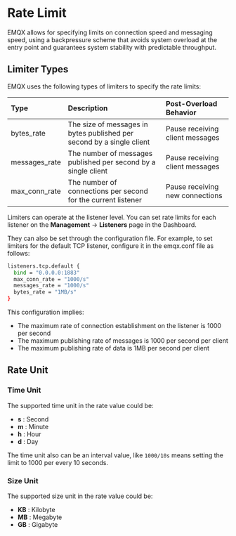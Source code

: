 # Rate Limit

EMQX allows for specifying limits on connection speed and messaging speed, using a backpressure scheme that avoids system overload at the entry point and guarantees system stability with predictable throughput.

## Limiter Types

EMQX uses the following types of limiters to specify the rate limits:

| Type          | Description                                                  | Post-Overload Behavior          |
| :------------ | :----------------------------------------------------------- | :------------------------------ |
| bytes_rate    | The size of messages in bytes published per second by a single client | Pause receiving client messages |
| messages_rate | The number of messages published per second by a single client | Pause receiving client messages |
| max_conn_rate | The number of connections per second for the current listener | Pause receiving new connections |

Limiters can operate at the listener level. You can set rate limits for each listener on the **Management** -> **Listeners** page in the Dashboard.

They can also be set through the configuration file. For example, to set limiters for the default TCP listener, configure it in the emqx.conf file as follows:

```bash
listeners.tcp.default {
  bind = "0.0.0.0:1883"
  max_conn_rate = "1000/s"
  messages_rate = "1000/s"
  bytes_rate = "1MB/s"
}
```

This configuration implies:

- The maximum rate of connection establishment on the listener is 1000 per second
- The maximum publishing rate of messages is 1000 per second per client
- The maximum publishing rate of data is 1MB per second per client

## Rate Unit

### Time Unit

The supported time unit in the rate value could be:

- **s** : Second
- **m** : Minute
- **h** : Hour
- **d** : Day

The time unit also can be an interval value, like `1000/10s` means setting the limit to 1000 per every 10 seconds.

### Size Unit

The supported size unit in the rate value could be:

- **KB** : Kilobyte
- **MB** : Megabyte
- **GB** : Gigabyte

